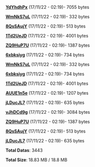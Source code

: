 [**YdYhdhPx**](/data/YdYhdhPx.txt) (17/11/22 - 02:19)- 7055 bytes

[**WmNkS7uL**](/data/WmNkS7uL.txt) (17/11/22 - 02:19)- 332 bytes

[**8QsSAujY**](/data/8QsSAujY.txt) (17/11/22 - 02:19)- 513 bytes

[**1Td2UeJD**](/data/1Td2UeJD.txt) (17/11/22 - 02:19)- 4001 bytes

[**ZQ9HuP7U**](/data/ZQ9HuP7U.txt) (17/11/22 - 02:19)- 1387 bytes

[**6xbksiyg**](/data/6xbksiyg.txt) (17/11/22 - 02:19)- 734 bytes

[**WmNkS7uL**](/data/WmNkS7uL.txt) (17/11/22 - 02:19)- 332 bytes

[**6xbksiyg**](/data/6xbksiyg.txt) (17/11/22 - 02:19)- 734 bytes

[**1Td2UeJD**](/data/1Td2UeJD.txt) (17/11/22 - 02:19)- 4001 bytes

[**AUUE1n5e**](/data/AUUE1n5e.txt) (17/11/22 - 02:19)- 1207 bytes

[**jLDucJL7**](/data/jLDucJL7.txt) (17/11/22 - 02:19)- 635 bytes

[**vJhDCd9g**](/data/vJhDCd9g.txt) (17/11/22 - 02:19)- 3084 bytes

[**ZQ9HuP7U**](/data/ZQ9HuP7U.txt) (17/11/22 - 02:19)- 1387 bytes

[**8QsSAujY**](/data/8QsSAujY.txt) (17/11/22 - 02:19)- 513 bytes

[**jLDucJL7**](/data/jLDucJL7.txt) (17/11/22 - 02:19)- 635 bytes

**Total Datas**: 3443

**Total Size**: 18.83 MB / 18.8 MB